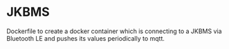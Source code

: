 # JKBMS

Dockerfile to create a docker container which is connecting to a JKBMS via Bluetooth LE and pushes its values periodically to mqtt.
